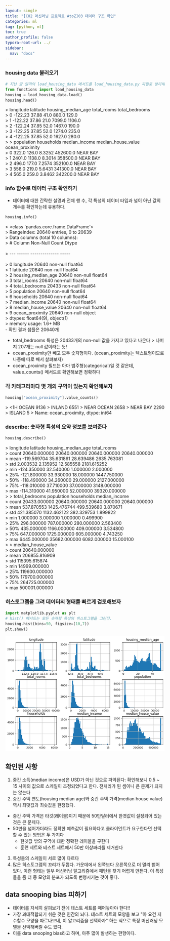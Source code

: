 ```yaml
---
layout: single
title: "[C02 머신러닝 프로젝트 AtoZ]03 데이터 구조 확인"
categories: ml
tag: [python, ml]
toc: true
author_profile: false
typora-root-url: ../
sidebar:
  nav: "docs"
---
```


### housing data 불러오기

``` python
# 지난 글 말미의 load_housing_data 메서드를 load_housing_data.py 파일로 분리해놓고, 불러온다.
from functions import load_housing_data
housing = load_housing_data.load()
housing.head()
```

\>    longitude  latitude  housing_median_age  total_rooms  total_bedrooms  \
\> 0    -122.23     37.88                41.0        880.0           129.0   
\> 1    -122.22     37.86                21.0       7099.0          1106.0   
\> 2    -122.24     37.85                52.0       1467.0           190.0   
\> 3    -122.25     37.85                52.0       1274.0           235.0   
\> 4    -122.25     37.85                52.0       1627.0           280.0   
\> 
\>    population  households  median_income  median_house_value ocean_proximity  
\> 0       322.0       126.0         8.3252            452600.0        NEAR BAY  
\> 1      2401.0      1138.0         8.3014            358500.0        NEAR BAY  
\> 2       496.0       177.0         7.2574            352100.0        NEAR BAY  
\> 3       558.0       219.0         5.6431            341300.0        NEAR BAY  
\> 4       565.0       259.0         3.8462            342200.0        NEAR BAY  
### info 함수로 데이터 구조 확인하기
- 데이터에 대한 간략한 설명과 전체 행 수, 각 특성의 데이터 타입과 널이 아닌 값의 개수를 확인하는데 유용하다.

``` python
housing.info()
```

\> <class 'pandas.core.frame.DataFrame'>
<br>\> RangeIndex: 20640 entries, 0 to 20639
<br>\> Data columns (total 10 columns):
<br>\>  #   Column              Non-Null Count  Dtype  
<br>\> ---  ------              --------------  -----  
<br>\>  0   longitude           20640 non-null  float64
<br>\>  1   latitude            20640 non-null  float64
<br>\>  2   housing_median_age  20640 non-null  float64
<br>\>  3   total_rooms         20640 non-null  float64
<br>\>  4   total_bedrooms      20433 non-null  float64
<br>\>  5   population          20640 non-null  float64
<br>\>  6   households          20640 non-null  float64
<br>\>  7   median_income       20640 non-null  float64
<br>\>  8   median_house_value  20640 non-null  float64
<br>\>  9   ocean_proximity     20640 non-null  object 
<br>\> dtypes: float64(9), object(1)
<br>\> memory usage: 1.6+ MB
<br>- 확인 결과 샘플은 20640개
- total_bedrooms 특성은 20433개의 non-null 값을 가지고 있다고 나온다 > 나머지 207개는 null 값이라는 뜻!
- ocean_proximity만 빼고 모두 숫자형이다. (ocean_proximity는 텍스트형이므로 나중에 따로 빼서 살펴보자)
- ocean_proximity 필드는 아마 범주형(categorical)일 것 같은데, value_counts() 메서드로 확인해보면 정확하다
### 각 카테고리마다 몇 개의 구역이 있는지 확인해보자

``` python
housing["ocean_proximity"].value_counts()
```

\> <1H OCEAN     9136
\> INLAND        6551
\> NEAR OCEAN    2658
\> NEAR BAY      2290
\> ISLAND           5
\> Name: ocean_proximity, dtype: int64
### describe: 숫자형 특성의 요약 정보를 보여준다

``` python
housing.describe()
```

\>           longitude      latitude  housing_median_age   total_rooms  \
\> count  20640.000000  20640.000000        20640.000000  20640.000000   
\> mean    -119.569704     35.631861           28.639486   2635.763081   
\> std        2.003532      2.135952           12.585558   2181.615252   
\> min     -124.350000     32.540000            1.000000      2.000000   
\> 25%     -121.800000     33.930000           18.000000   1447.750000   
\> 50%     -118.490000     34.260000           29.000000   2127.000000   
\> 75%     -118.010000     37.710000           37.000000   3148.000000   
\> max     -114.310000     41.950000           52.000000  39320.000000   
\> 
\>        total_bedrooms    population    households  median_income  \
\> count    20433.000000  20640.000000  20640.000000   20640.000000   
\> mean       537.870553   1425.476744    499.539680       3.870671   
\> std        421.385070   1132.462122    382.329753       1.899822   
\> min          1.000000      3.000000      1.000000       0.499900   
\> 25%        296.000000    787.000000    280.000000       2.563400   
\> 50%        435.000000   1166.000000    409.000000       3.534800   
\> 75%        647.000000   1725.000000    605.000000       4.743250   
\> max       6445.000000  35682.000000   6082.000000      15.000100   
\> 
\>        median_house_value  
\> count        20640.000000  
\> mean        206855.816909  
\> std         115395.615874  
\> min          14999.000000  
\> 25%         119600.000000  
\> 50%         179700.000000  
\> 75%         264725.000000  
\> max         500001.000000  
### 히스토그램을 그려 데이터의 형태를 빠르게 검토해보자

``` python
import matplotlib.pyplot as plt
# hist() 메서드는 모든 숫자형 특성의 히스토그램을 그린다.
housing.hist(bins=50, figsize=(10,7))
plt.show()
```
![](/images/2023-07-09-133909/11_0.png)
## 확인된 사항
1. 중간 소득(median income)은 USD가 아닌 것으로 파악된다: 확인해보니 0.5 ~ 15 사이의 값으로 스케일이 조정되었다고 한다. 전처리가 된 셈이니 큰 문제가 되지는 않는다
2. 중간 주택 연도(housing median age)와 중간 주택 가격(median house value) 역시 최댓값과 최솟값을 한정했다.
  - 중간 주택 가격은 타깃(레이블)이기 때문에 50만달러에서 한곗값이 설정되어 있는 것은 큰 문제다.
  - 50만을 넘어가더라도 정확한 예측값이 필요하다고 클라이언트가 요구한다면 선택할 수 있는 방법은 두 가지다
    - 한곗값 밖의 구역에 대한 정확한 레이블을 구한다
    - 훈련 세트와 테스트 세트에서 50만 이상짜리를 제거한다
3. 특성들의 스케일이 서로 많이 다르다
4. 많은 히스토그램의 꼬리가 두껍다. 가운데에서 왼쪽보다 오른쪽으로 더 멀리 뻗어 있다. 이런 형태는 일부 머신러닝 알고리즘에서 패턴을 찾기 어렵게 만든다. 이 특성들을 좀 더 종 모양의 분포가 되도록 변형시키는 것이 좋다.
## data snooping bias 피하기
- 데이터를 자세히 살펴보기 전에 테스트 세트를 떼어놓아야 한다!!
- 가장 과대적합되기 쉬운 것은 인간의 뇌다. 테스트 세트의 모양을 보고 "아 요건 지수함수 모양을 따르나보네, 이 알고리즘을 선택하자" 하는 식으로 특정 머신러닝 모델을 선택해버릴 수도 있다.
- 이를 data snooping bias라고 하며, 아주 많이 발생하는 편향이다.
